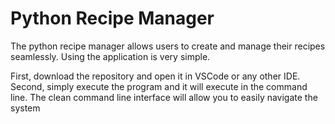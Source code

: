 # Python Recipe Manager

The python recipe manager allows users to create and manage their recipes seamlessly. Using the application is very simple.

First, download the repository and open it in VSCode or any other IDE.
Second, simply execute the program and it will execute in the command line. The clean command line interface will allow you to easily navigate the system